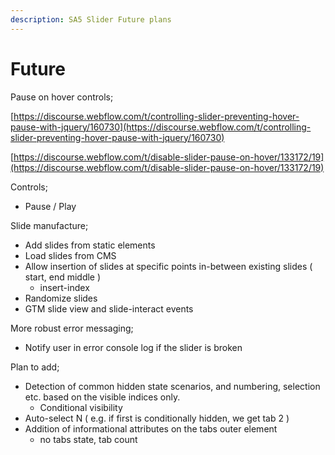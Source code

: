 ```yaml
---
description: SA5 Slider Future plans
---
```


# Future

Pause on hover controls;

[https://discourse.webflow.com/t/controlling-slider-preventing-hover-pause-with-jquery/160730](https://discourse.webflow.com/t/controlling-slider-preventing-hover-pause-with-jquery/160730)

[https://discourse.webflow.com/t/disable-slider-pause-on-hover/133172/19](https://discourse.webflow.com/t/disable-slider-pause-on-hover/133172/19)

Controls;

* Pause / Play&#x20;

Slide manufacture;

* Add slides from static elements
* Load slides from CMS
* Allow insertion of slides at specific points in-between existing slides ( start, end middle )&#x20;
  * insert-index
* Randomize slides&#x20;
* GTM slide view and slide-interact events&#x20;

More robust error messaging;

* Notify user in error console log if the slider is broken&#x20;

Plan to add;&#x20;

* Detection of common hidden state scenarios, and numbering, selection etc. based on the visible indices only.&#x20;
  * Conditional visibility
* Auto-select N ( e.g. if first is conditionally hidden, we get tab 2 )&#x20;
* Addition of informational attributes on the tabs outer element
  * no tabs state, tab count&#x20;
